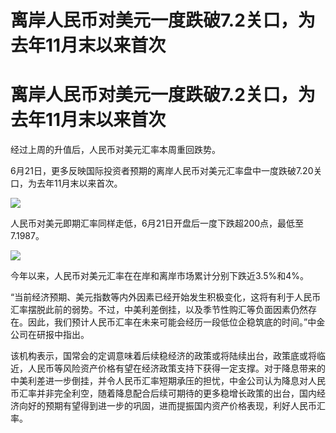 # 离岸人民币对美元一度跌破7.2关口，为去年11月末以来首次

# 离岸人民币对美元一度跌破7.2关口，为去年11月末以来首次

经过上周的升值后，人民币对美元汇率本周重回跌势。

6月21日，更多反映国际投资者预期的离岸人民币对美元汇率盘中一度跌破7.20关口，为去年11月末以来首次。

![](https://inews.gtimg.com/newsapp_bt/0/15808001717/1000)

人民币对美元即期汇率同样走低，6月21日开盘后一度下跌超200点，最低至7.1987。

![](https://inews.gtimg.com/newsapp_bt/0/15808001718/1000)

今年以来，人民币对美元汇率在在岸和离岸市场累计分别下跌近3.5%和4%。

“当前经济预期、美元指数等内外因素已经开始发生积极变化，这将有利于人民币汇率摆脱此前的弱势。不过，中美利差倒挂，以及季节性购汇等负面因素仍然存在。因此，我们预计人民币汇率在未来可能会经历一段低位企稳筑底的时间。”中金公司在研报中指出。

该机构表示，国常会的定调意味着后续稳经济的政策或将陆续出台，政策底或将临近，人民币等风险资产价格有望在经济政策支持下获得一定支撑。对于降息带来的中美利差进一步倒挂，并令人民币汇率短期承压的担忧，中金公司认为降息对人民币汇率并非完全利空，随着降息配合后续可期待的更多稳增长政策的出台，国内经济向好的预期有望得到进一步的巩固，进而提振国内资产价格表现，利好人民币汇率。

